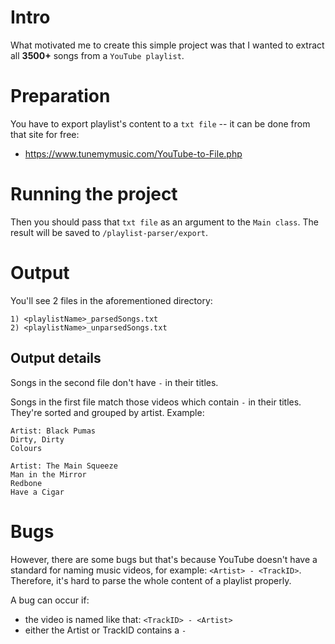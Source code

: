# Intro

What motivated me to create this simple project was that I wanted to extract all **3500+** songs from a ```YouTube playlist```.

# Preparation
You have to export playlist's content to a ```txt file``` -- it can be done from that site for free:
- https://www.tunemymusic.com/YouTube-to-File.php

# Running the project
Then you should pass that ```txt file``` as an argument to the ```Main class```. The result will be saved to ```/playlist-parser/export```.

# Output
You'll see 2 files in the aforementioned directory:
```
1) <playlistName>_parsedSongs.txt
2) <playlistName>_unparsedSongs.txt
```

## Output details
Songs in the second file don't have ```-``` in their titles.

Songs in the first file match those videos which contain ```-``` in their titles. 
They're sorted and grouped by artist. Example:
```
Artist: Black Pumas
Dirty, Dirty
Colours

Artist: The Main Squeeze
Man in the Mirror
Redbone
Have a Cigar
```

# Bugs
However, there are some bugs but that's because YouTube doesn't have a standard for naming music videos, for example: 
```<Artist> - <TrackID>```.
Therefore, it's hard to parse the whole content of a playlist properly.
  
A bug can occur if:
- the video is named like that: ```<TrackID> - <Artist>```
- either the Artist or TrackID contains a ```-```
